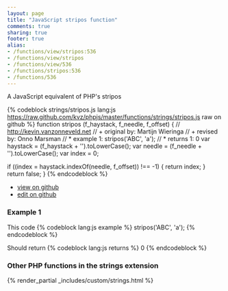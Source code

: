 ```yaml
---
layout: page
title: "JavaScript stripos function"
comments: true
sharing: true
footer: true
alias:
- /functions/view/stripos:536
- /functions/view/stripos
- /functions/view/536
- /functions/stripos:536
- /functions/536
---
```

<!-- Generated by Rakefile:build -->
A JavaScript equivalent of PHP's stripos

{% codeblock strings/stripos.js lang:js https://raw.github.com/kvz/phpjs/master/functions/strings/stripos.js raw on github %}
function stripos (f_haystack, f_needle, f_offset) {
  // http://kevin.vanzonneveld.net
  // +     original by: Martijn Wieringa
  // +      revised by: Onno Marsman
  // *         example 1: stripos('ABC', 'a');
  // *         returns 1: 0
  var haystack = (f_haystack + '').toLowerCase();
  var needle = (f_needle + '').toLowerCase();
  var index = 0;

  if ((index = haystack.indexOf(needle, f_offset)) !== -1) {
    return index;
  }
  return false;
}
{% endcodeblock %}

 - [view on github](https://github.com/kvz/phpjs/blob/master/functions/strings/stripos.js)
 - [edit on github](https://github.com/kvz/phpjs/edit/master/functions/strings/stripos.js)

### Example 1
This code
{% codeblock lang:js example %}
stripos('ABC', 'a');
{% endcodeblock %}

Should return
{% codeblock lang:js returns %}
0
{% endcodeblock %}


### Other PHP functions in the strings extension
{% render_partial _includes/custom/strings.html %}
